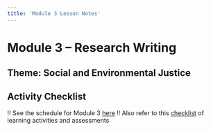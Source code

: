 ```yaml
---
title: 'Module 3 Lesson Notes'
---
```


# Module 3 – Research Writing
## Theme: Social and Environmental Justice


## Activity Checklist

!! See the schedule for Module 3 [here](Schedule-for-Module-3.pdf)
!! Also refer to this [checklist](Module3-checklist.pdf) of learning activities and assessments
